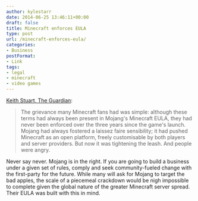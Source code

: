 ```yaml
---
author: kylestarr
date: 2014-06-25 13:46:11+00:00
draft: false
title: Minecraft enforces EULA
type: post
url: /minecraft-enforces-eula/
categories:
- Business
postFormat:
- Link
tags:
- legal
- minecraft
- video games
---
```


[Keith Stuart, The Guardian](http://www.theguardian.com/technology/2014/jun/24/minecraft-how-a-change-to-the-rules-is-tearing-the-community-apart):



<blockquote>The grievance many Minecraft fans had was simple: although these terms had always been present in Mojang's Minecraft EULA, they had never been enforced over the three years since the game's launch. Mojang had always fostered a laissez faire sensibility; it had pushed Minecraft as an open platform, freely customisable by both players and server providers. But now it was tightening the leash. And people were angry.</blockquote>


Never say never. Mojang is in the right. If you are going to build a business under a given set of rules, comply and seek community-fueled change with the first-party for the future. While many will ask for Mojang to target the bad apples, the scale of a piecemeal crackdown would be nigh impossible to complete given the global nature of the greater Minecraft server spread. Their EULA was built with this in mind.
